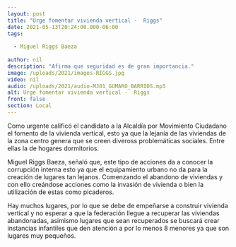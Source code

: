 ```yaml
---
layout: post
title: "Urge fomentar vivienda vertical -  Riggs"
date: 2021-05-13T20:24:00.000-06:00
tags:
  
  - Miguel Riggs Baeza
  
author: nil
description: "Afirma que seguridad es de gran importancia."
image: /uploads/2021/images-RIGGS.jpg
video: nil
audio: /uploads/2021/audio-MJ01_GUMARO_BARRIOS.mp3
alt: Urge fomentar vivienda vertical -  Riggs
front: false
section: Local
---
```


Como urgente calificó el candidato a la Alcaldía por Movimiento Ciudadano el fomento de la vivienda vertical, esto ya que la lejanía de las viviendas de la zona centro genera que se creen diveross problemáticas sociales. Entre ellas la de hogares dormitorios.

Miguel Riggs Baeza, señaló que, este tipo de acciones da a conocer la corrupción interna esto ya que el equipamiento urbano no da para la creación de lugares tan lejanos. Comenzando el abandono de viviendas y con ello creándose acciones como la invasión de vivienda o bien la utilización de estas como picaderos.

Hay muchos lugares, por lo que se debe de empeñarse a construir vivienda vertical y no esperar a que la federación llegue a recuperar las viviendas abandonadas, asimismo lugares que sean recuperados se buscará crear instancias infantiles que den atención a por lo menos 8 menores ya que son lugares muy pequeños.
